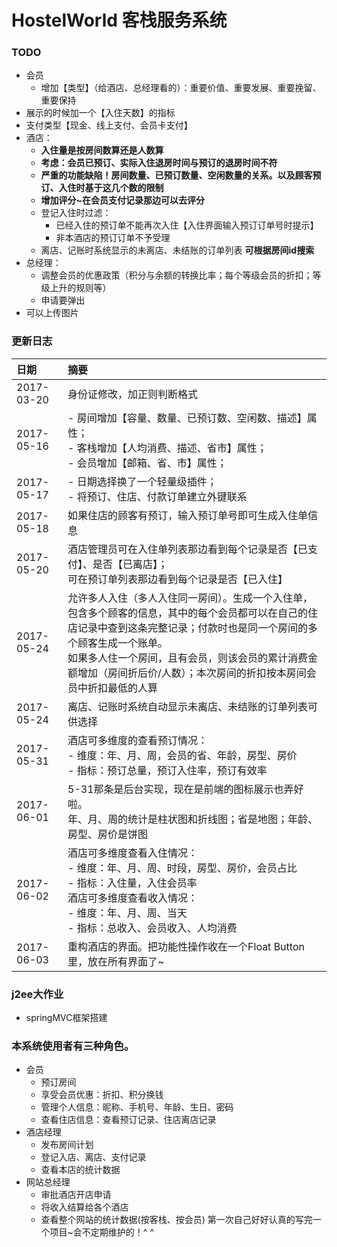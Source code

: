# HostelWorld 客栈服务系统
### TODO
- 会员
  - 增加【类型】（给酒店、总经理看的）：重要价值、重要发展、重要挽留、重要保持
- 展示的时候加一个【入住天数】的指标
- 支付类型【现金、线上支付、会员卡支付】
- 酒店：
  - **入住量是按房间数算还是人数算**
  - **考虑：会员已预订、实际入住退房时间与预订的退房时间不符**
  - **严重的功能缺陷！房间数量、已预订数量、空闲数量的关系。以及顾客预订、入住时基于这几个数的限制**
  - **增加评分~在会员支付记录那边可以去评分**
  - 登记入住时过滤：
    - 已经入住的预订单不能再次入住【入住界面输入预订订单号时提示】
    - 非本酒店的预订订单不予受理
  - 离店、记账时系统显示的未离店、未结账的订单列表 **可根据房间id搜索**
- 总经理：
  - 调整会员的优惠政策（积分与余额的转换比率；每个等级会员的折扣；等级上升的规则等）
  - 申请要弹出
- 可以上传图片

### 更新日志
| 日期 | 摘要 |
| :--- | :--- |
| 2017-03-20 | 身份证修改，加正则判断格式 |
| 2017-05-16 | - 房间增加【容量、数量、已预订数、空闲数、描述】属性；<br> - 客栈增加【人均消费、描述、省市】属性；<br> - 会员增加【邮箱、省、市】属性；
| 2017-05-17 | - 日期选择换了一个轻量级插件；<br> - 将预订、住店、付款订单建立外键联系
| 2017-05-18 | 如果住店的顾客有预订，输入预订单号即可生成入住单信息
| 2017-05-20 | 酒店管理员可在入住单列表那边看到每个记录是否【已支付】、是否【已离店】；<br>可在预订单列表那边看到每个记录是否【已入住】
| 2017-05-24 | 允许多人入住（多人入住同一房间）。生成一个入住单，包含多个顾客的信息，其中的每个会员都可以在自己的住店记录中查到这条完整记录；付款时也是同一个房间的多个顾客生成一个账单。<br>如果多人住一个房间，且有会员，则该会员的累计消费金额增加（房间折后价/人数）；本次房间的折扣按本房间会员中折扣最低的人算
| 2017-05-24 | 离店、记账时系统自动显示未离店、未结账的订单列表可供选择
| 2017-05-31 | 酒店可多维度的查看预订情况：<br>- 维度：年、月、周，会员的省、年龄，房型、房价<br>- 指标：预订总量，预订入住率，预订有效率
| 2017-06-01 | 5-31那条是后台实现，现在是前端的图标展示也弄好啦。<br>年、月、周的统计是柱状图和折线图；省是地图；年龄、房型、房价是饼图
| 2017-06-02 | 酒店可多维度查看入住情况：<br>- 维度：年、月、周、时段，房型、房价，会员占比<br>- 指标：入住量，入住会员率<br>酒店可多维度查看收入情况：<br>- 维度：年、月、周、当天<br>- 指标：总收入、会员收入、人均消费
| 2017-06-03 | 重构酒店的界面。把功能性操作收在一个Float Button里，放在所有界面了~
### j2ee大作业
- springMVC框架搭建
### 本系统使用者有三种角色。
 - 会员
   - 预订房间
   - 享受会员优惠：折扣、积分换钱
   - 管理个人信息：昵称、手机号、年龄、生日、密码
   - 查看住店信息：查看预订记录、住店离店记录
 - 酒店经理
   - 发布房间计划
   - 登记入店、离店、支付记录
   - 查看本店的统计数据
 - 网站总经理
   - 审批酒店开店申请
   - 将收入结算给各个酒店
   - 查看整个网站的统计数据(按客栈、按会员)
 第一次自己好好认真的写完一个项目~会不定期维护的！^ ^
